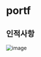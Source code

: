 # portf

## 인적사항


![image](https://user-images.githubusercontent.com/62272219/118617684-d4d0e180-b7fd-11eb-8404-7de271587ff4.png)
